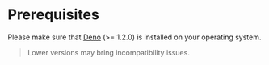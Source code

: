 # Prerequisites
Please make sure that [Deno](https://deno.land) (>= 1.2.0) is installed on your operating system.
> Lower versions may bring incompatibility issues.
